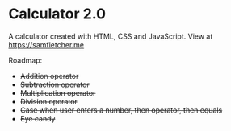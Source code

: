 # Calculator 2.0

A calculator created with HTML, CSS and JavaScript.
View at https://samfletcher.me

Roadmap:
- ~~Addition operator~~
- ~~Subtraction operator~~
- ~~Multiplication operator~~
- ~~Division operator~~
- ~~Case when user enters a number, then operator, then equals~~
- ~~Eye candy~~
